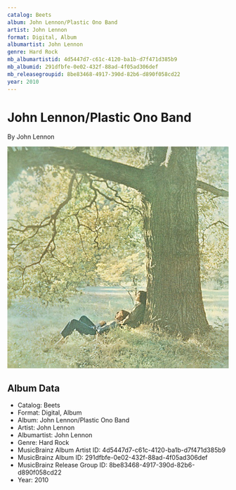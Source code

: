 ```yaml
---
catalog: Beets
album: John Lennon/Plastic Ono Band
artist: John Lennon
format: Digital, Album
albumartist: John Lennon
genre: Hard Rock
mb_albumartistid: 4d5447d7-c61c-4120-ba1b-d7f471d385b9
mb_albumid: 291dfbfe-0e02-432f-88ad-4f05ad306def
mb_releasegroupid: 8be83468-4917-390d-82b6-d890f058cd22
year: 2010
---
```


# John Lennon/Plastic Ono Band

By John Lennon

![](../../assets/beetscovers/John_Lennon-John_Lennon-Plastic_Ono_Band.jpg)

## Album Data

- Catalog: Beets
- Format: Digital, Album
- Album: John Lennon/Plastic Ono Band
- Artist: John Lennon
- Albumartist: John Lennon
- Genre: Hard Rock
- MusicBrainz Album Artist ID: 4d5447d7-c61c-4120-ba1b-d7f471d385b9
- MusicBrainz Album ID: 291dfbfe-0e02-432f-88ad-4f05ad306def
- MusicBrainz Release Group ID: 8be83468-4917-390d-82b6-d890f058cd22
- Year: 2010

